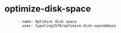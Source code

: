 # optimize-disk-space
```
      - name: Optimize disk space
        uses: typeling1578/optimize-disk-space@main
```
